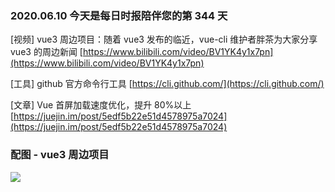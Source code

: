 ### 2020.06.10 今天是每日时报陪伴您的第 344 天

[视频] vue3 周边项目：随着 vue3 发布的临近，vue-cli 维护者胖茶为大家分享 vue3 的周边新闻 [https://www.bilibili.com/video/BV1YK4y1x7pn](https://www.bilibili.com/video/BV1YK4y1x7pn)

[工具] github 官方命令行工具 [https://cli.github.com/](https://cli.github.com/)

[文章] Vue 首屏加载速度优化，提升 80%以上 [https://juejin.im/post/5edf5b22e51d4578975a7024](https://juejin.im/post/5edf5b22e51d4578975a7024)

### 配图 - vue3 周边项目

![](https://i2.hdslb.com/bfs/archive/1199b587639d33dae59c7509977cb29f69c6be31.jpg)
